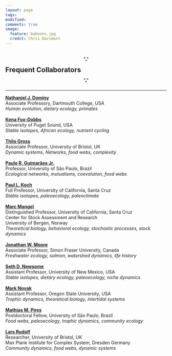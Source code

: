 ```yaml
---
layout: page
tags:
modified:
comments: true
image:
  feature: baboons.jpg
  credit: Chris Darimont
---
```


<!-- dontshow -->

## $$\because$$ Frequent Collaborators $$\because$$
---

[**Nathaniel J. Dominy**](https://biology.dartmouth.edu/people/nathaniel-j-dominy)  
Associate Professory, Dartmouth College, USA  
*Human evolution, dietary ecology, primates*    
<br> 
[**Kena Fox-Dobbs**](http://www.pugetsound.edu/faculty-pages/kena)  
University of Puget Sound, USA   
*Stable isotopes, African ecology, nutrient cycling*   
<br>
[**Thilo Gross**](http://www.reallygross.de)  
Associate Professor, University of Bristol, UK   
*Dynamic systems, Networks, food webs, complexity*   
<br>
[**Paulo R. Guimarães Jr.**](http://www.guimaraes.bio.br)  
Professor, University of São Paulo, Brazil  
*Ecological networks, mutualisms, coevolution, food webs*   
<br>
[**Paul L. Koch**](http://www.es.ucsc.edu/~pkoch/)  
Full Professor, University of California, Santa Cruz  
*Stable isotopes, paleoecology, paleoclimate*   
<br>
[**Marc Mangel**](http://users.soe.ucsc.edu/~msmangel/)  
Distinguished Professor, University of California, Santa Cruz  
Center for Stock Assessment and Research   
University of Bergen, Norway   
*Theoretical biology, behavioral ecology, stochastic processes, stock dynamics*   
<br>
[**Jonathan W. Moore**](http://moorelab.wix.com/moorelab)  
Associate Professor, Simon Fraser University, Canada  
*Freshwater ecology, salmon, watershed dynamics, life history*   
<br>
[**Seth D. Newsome**](http://sethnewsome.org/sethnewsome/Home.html)  
Assistant Professor, University of New Mexico, USA  
*Stable isotopes, dietary ecology, paleoecology, niche dynamics*   
<br>
[**Mark Novak**](http://people.oregonstate.edu/~novakm/)  
Assistant Professor, Oregon State University, USA  
*Trophic dynamics, theoretical biology, intertidal systems*   
<br>
[**Mathias M. Pires**](http://scholar.google.com/citations?user=p61S0NUAAAAJ&hl=en)  
Postdoctoral Fellow, University of São Paulo, Brazil  
*Food webs, paleoecology, trophic dynamics, community ecology*   
<br>
[**Lars Rudolf**](http://www.biond.org/user/4)  
Researcher, University of Bristol, UK  
Max Plank Institute for Complex System, Dresden Germany    
*Community dynamics, food webs, dynamic systems*   
